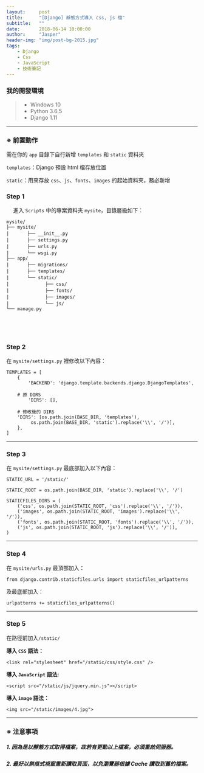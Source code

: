 ```yaml
---
layout:     post
title:      "[Django] 靜態方式導入 css, js 檔"
subtitle:   ""
date:       2018-06-14 10:00:00
author:     "Jasper"
header-img: "img/post-bg-2015.jpg"
tags:
    - Django
    - Css
    - JavaScript
    - 技術筆記
---
```


### 我的開發環境
> - Windows 10 
> - Python 3.6.5
> - Django 1.11


------------

### ※ 前置動作

需在你的 `app` 目錄下自行新增 `templates` 和 `static` 資料夾

`templates`：Django 預設 html 檔存放位置

`static`：用來存放 `css`、`js`、`fonts`、`images` 的起始資料夾，務必新增


### Step 1
　
進入 `Scripts` 中的專案資料夾 `mysite`，目錄層級如下：
　
```
mysite/
├── mysite/
|　　　　├── __init__.py
|　　　　├── settings.py
|　　　　├── urls.py
|　　　　└── wsgi.py
├── app/
|　　　　├── migrations/
|　　　　├── templates/
|　　　　└── static/
|　　　　　　　　├── css/
|　　　　　　　　├── fonts/
|　　　　　　　　├── images/
|　　　　　　　　└── js/
└── manage.py
```
　
------------

### Step 2

在 `mysite/settings.py` 裡修改以下內容：


```
TEMPLATES = [
    {
        'BACKEND': 'django.template.backends.django.DjangoTemplates',

	# 原 DIRS
        'DIRS': [],

	# 修改後的 DIRS
	'DIRS': [os.path.join(BASE_DIR, 'templates'),
         os.path.join(BASE_DIR, 'static').replace('\\', '/')],
    },
]
```
------------


### Step 3

在 `mysite/settings.py` 最底部加入以下內容：

```
STATIC_URL = '/static/'
```
```
STATIC_ROOT = os.path.join(BASE_DIR, 'static').replace('\\', '/')
```
```
STATICFILES_DIRS = (
    ('css', os.path.join(STATIC_ROOT, 'css').replace('\\', '/')),
    ('images', os.path.join(STATIC_ROOT, 'images').replace('\\', '/')),
    ('fonts', os.path.join(STATIC_ROOT, 'fonts').replace('\\', '/')),
    ('js', os.path.join(STATIC_ROOT, 'js').replace('\\', '/')),
)
```

------------

### Step 4

在 `mysite/urls.py` 最頂部加入：

```from django.contrib.staticfiles.urls import staticfiles_urlpatterns```

及最底部加入：

```urlpatterns += staticfiles_urlpatterns()```

------------

### Step 5

在路徑前加入`/static/`

**導入 `CSS` 語法：**

```<link rel="stylesheet" href="/static/css/style.css" />```


**導入 `JavaScript` 語法:**

```<script src="/static/js/jquery.min.js"></script>```


**導入 `image` 語法：**

```<img src="/static/images/4.jpg">```

------------

### ※ 注意事項


##### 1. 因為是以靜態方式取得檔案，故若有更動以上檔案，必須重啟伺服器。

##### 2. 最好以無痕式視窗重新讀取頁面，以免瀏覽器根據 Cache 讀取到舊的檔案。